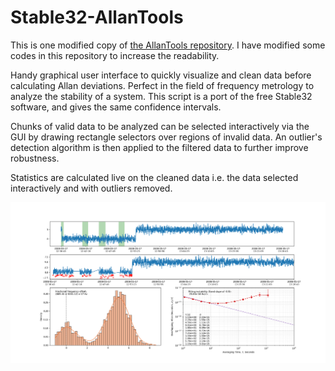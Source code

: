 # Stable32-AllanTools
This is one modified copy of [the AllanTools repository](https://github.com/amv213/Stable32-AllanTools). I have modified some codes in this repository to increase the readability.

Handy graphical user interface to quickly visualize and clean data before calculating Allan deviations. Perfect in the field of frequency metrology to analyze the stability of a system. This script is a port of the free Stable32 software, and gives the same confidence intervals. 

Chunks of valid data to be analyzed can be selected interactively via the GUI by drawing rectangle selectors over regions of invalid data. An outlier's detection algorithm is then applied to the filtered data to further improve robustness.

Statistics are calculated live on the cleaned data i.e. the data selected interactively and with outliers removed.

![python GUI output](allan_tools_demo.png)
